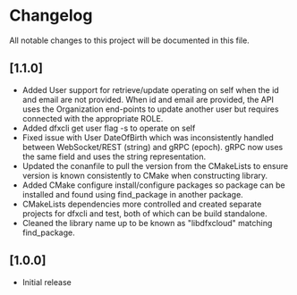 # Changelog
All notable changes to this project will be documented in this file.

## [1.1.0]
 - Added User support for retrieve/update operating on self when the
   id and email are not provided. When id and email are provided, the
   API uses the Organization end-points to update another user but
   requires connected with the appropriate ROLE.
 - Added dfxcli get user flag -s to operate on self
 - Fixed issue with User DateOfBirth which was inconsistently handled
   between WebSocket/REST (string) and gRPC (epoch). gRPC now uses
   the same field and uses the string representation.
 - Updated the conanfile to pull the version from the CMakeLists to
   ensure version is known consistently to CMake when constructing
   library.
 - Added CMake configure install/configure packages so package can
   be installed and found using find_package in another package.
 - CMakeLists dependencies more controlled and created separate
   projects for dfxcli and test, both of which can be build standalone.
 - Cleaned the library name up to be known as "libdfxcloud" matching
   find_package.

## [1.0.0]
 - Initial release
